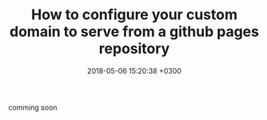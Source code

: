 ﻿---
layout: post
title:  "How to configure your custom domain to serve from a github pages repository"
date:   2018-05-06 15:20:38 +0300
categories: github pages cloudflare custom domain
---

comming soon
